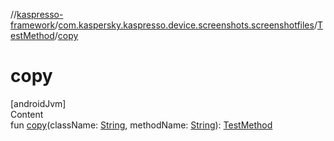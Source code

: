 //[kaspresso-framework](../../index.md)/[com.kaspersky.kaspresso.device.screenshots.screenshotfiles](../index.md)/[TestMethod](index.md)/[copy](copy.md)



# copy  
[androidJvm]  
Content  
fun [copy](copy.md)(className: [String](https://kotlinlang.org/api/latest/jvm/stdlib/kotlin/-string/index.html), methodName: [String](https://kotlinlang.org/api/latest/jvm/stdlib/kotlin/-string/index.html)): [TestMethod](index.md)  



